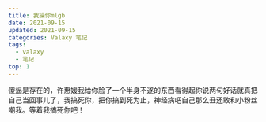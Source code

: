 ```yaml
---
title: 我操你mlgb
date: 2021-09-15
updated: 2021-09-15
categories: Valaxy 笔记
tags:
  - valaxy
  - 笔记
top: 1
---
```


傻逼是存在的，许惠媛我给你脸了一个半身不遂的东西看得起你说两句好话就真把自己当回事儿了，我搞死你，把你搞到死为止，神经病吧自己那么丑还敢和小粉丝嘲我。等着我搞死你吧！
